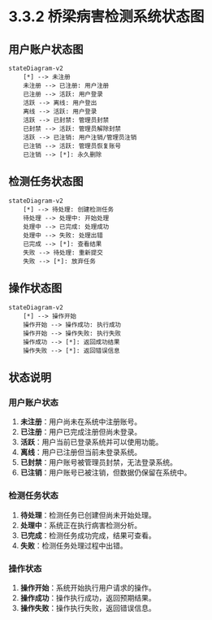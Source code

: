 # 3.3.2 桥梁病害检测系统状态图

## 用户账户状态图

```mermaid
stateDiagram-v2
    [*] --> 未注册
    未注册 --> 已注册: 用户注册
    已注册 --> 活跃: 用户登录
    活跃 --> 离线: 用户登出
    离线 --> 活跃: 用户登录
    活跃 --> 已封禁: 管理员封禁
    已封禁 --> 活跃: 管理员解除封禁
    活跃 --> 已注销: 用户注销/管理员注销
    已注销 --> 活跃: 管理员恢复账号
    已注销 --> [*]: 永久删除
```

## 检测任务状态图

```mermaid
stateDiagram-v2
    [*] --> 待处理: 创建检测任务
    待处理 --> 处理中: 开始处理
    处理中 --> 已完成: 处理成功
    处理中 --> 失败: 处理出错
    已完成 --> [*]: 查看结果
    失败 --> 待处理: 重新提交
    失败 --> [*]: 放弃任务
```

## 操作状态图

```mermaid
stateDiagram-v2
    [*] --> 操作开始
    操作开始 --> 操作成功: 执行成功
    操作开始 --> 操作失败: 执行失败
    操作成功 --> [*]: 返回成功结果
    操作失败 --> [*]: 返回错误信息
```

## 状态说明

### 用户账户状态

1. **未注册**：用户尚未在系统中注册账号。
2. **已注册**：用户已完成注册但尚未登录。
3. **活跃**：用户当前已登录系统并可以使用功能。
4. **离线**：用户已注册但当前未登录系统。
5. **已封禁**：用户账号被管理员封禁，无法登录系统。
6. **已注销**：用户账号已被注销，但数据仍保留在系统中。

### 检测任务状态

1. **待处理**：检测任务已创建但尚未开始处理。
2. **处理中**：系统正在执行病害检测分析。
3. **已完成**：检测任务成功完成，结果可查看。
4. **失败**：检测任务处理过程中出错。

### 操作状态

1. **操作开始**：系统开始执行用户请求的操作。
2. **操作成功**：操作执行成功，返回预期结果。
3. **操作失败**：操作执行失败，返回错误信息。